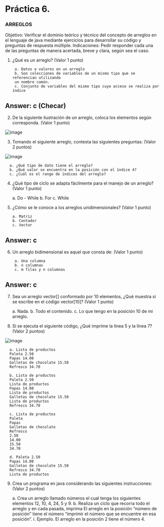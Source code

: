 # Práctica 6.

### ARREGLOS

Objetivo: Verificar el dominio teórico y técnico del concepto de arreglos en el lenguaje de
java mediante ejercicios para desarrollar su código y preguntas de respuesta múltiple.
Indicaciones: Pedir responder cada una de las preguntas de manera acertada, breve y
clara, según sea el caso.

1. ¿Qué es un arreglo? (Valor 1 punto)

        a. Datos o valores en un arreglo
        b. Son colecciones de variables de un mismo tipo que se referencian utilizando
        un nombre común.
        c. Conjunto de variables del mismo tipo cuyo acceso se realiza por índice
 ## Answer: c (Checar)
        
2. De la siguiente ilustración de un arreglo, coloca los elementos según corresponda.
(Valor 1 punto)

![image](https://user-images.githubusercontent.com/91554777/176980202-f705e695-3175-47eb-8e54-5c2cfd5ae148.png)

3. Tomando el siguiente arreglo, contesta las siguientes preguntas: (Valor 2 puntos)

![image](https://user-images.githubusercontent.com/91554777/176980222-c9ac9e57-a50d-4329-9db6-b2b1c02aeae4.png)

      a. ¿Qué tipo de dato tiene el arreglo?
      b. ¿Qué valor se encuentra en la posición con el índice 4?
      c. ¿Cuál es el rango de índices del arreglo?
      
 4. ¿Qué tipo de ciclo se adapta fácilmente para el manejo de un arreglo? (Valor 1
punto)

      a. Do - While
      b. For
      c. While
      
 5. ¿Cómo se le conoce a los arreglos unidimensionales? (Valor 1 punto)
 
        a. Matriz
        b. Contador
        c. Vector    
## Answer: c
   
6. Un arreglo bidimensional es aquel que consta de: (Valor 1 punto)

        a. Una columna
        b. n columnas
        c. m filas y n columnas
## Answer: c
        
7. Sea un arreglo vector[] conformado por 10 elementos, ¿Qué muestra si se escribe
en el código vector[10]? (Valor 1 punto)

      a. Nada.
      b. Todo el contenido.
      c. Lo que tengo en la posición 10 de mi arreglo.
      
8. Si se ejecuta el siguiente código, ¿Qué imprime la línea 5 y la línea 7? (Valor 2
puntos)

![image](https://user-images.githubusercontent.com/91554777/176980300-634ec85b-39d3-4b54-8101-962128d7252f.png)

      a. Lista de productos
      Paleta 2.50
      Papas 14.00
      Galletas de chocolate 15.50
      Refresco 34.70

      b. Lista de productos
      Paleta 2.50
      Lista de productos
      Papas 14.00
      Lista de productos
      Galletas de chocolate 15.50
      Lista de productos
      Refresco 34.70

      c. Lista de productos
      Paleta
      Papas
      Galletas de chocolate
      Refresco
      2.50
      14.00
      15.50
      34.70

      d. Paleta 2.50
      Papas 14.00
      Galletas de chocolate 15.50
      Refresco 34.70
      Lista de productos
    
 9. Crea un programa en java considerando las siguientes instrucciones: (Valor 2
puntos)

      a. Crea un arreglo llamado números el cual tenga los siguientes elementos 12,
      10, 4, 24, 5 y 9.
      b. Realiza un ciclo que recorra todo el arreglo y en cada pasada, imprima El
      arreglo en la posición “número de posición” tiene el número “imprimir el
      número que se encuentre en esa posición”.
      i. Ejemplo. El arreglo en la posición 2 tiene el número 4.
